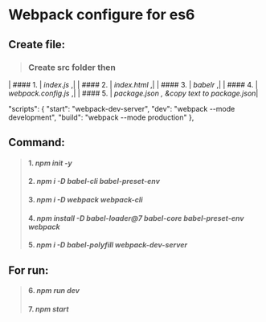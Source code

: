 # Webpack configure for es6

## Create file:
> ### Create src folder then
| #### 1. | *index.js* ,| 
| #### 2. | *index.html* ,| 
| #### 3. | *babelr* ,| 
| #### 4. | *webpack.config.js* ,| 
| #### 5. | *package.json , &copy text to package.json*| 

"scripts": {
      "start": "webpack-dev-server",
      "dev": "webpack --mode development",
      "build": "webpack --mode production"
},
## Command:
> #### 1. *npm init -y*
> #### 2. *npm i -D babel-cli babel-preset-env*
> #### 3. *npm i -D webpack webpack-cli*
> #### 4. *npm install -D babel-loader@7 babel-core babel-preset-env webpack*
> #### 5. *npm i -D babel-polyfill webpack-dev-server*

## For run: 
> #### 6. *npm run dev*
> #### 7. *npm start*
